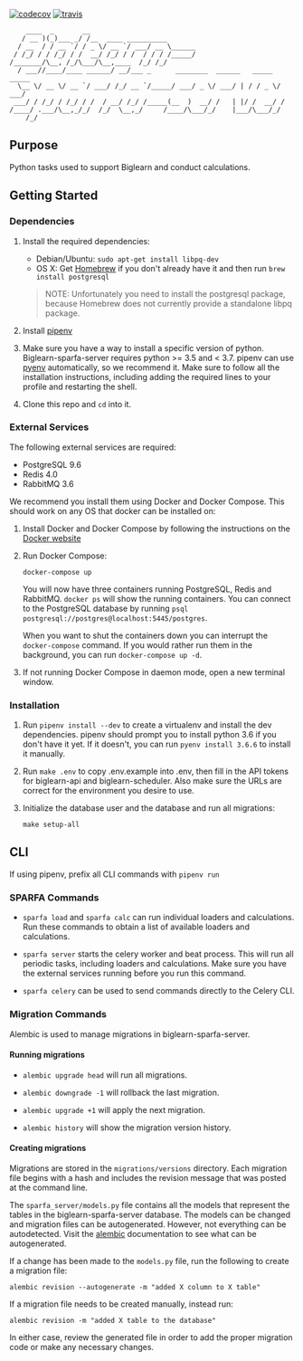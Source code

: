 [![codecov](https://codecov.io/gh/openstax/biglearn-sparfa-server/branch/master/graph/badge.svg)](https://codecov.io/gh/openstax/biglearn-sparfa-server)
[![travis](https://travis-ci.org/openstax/biglearn-sparfa-server.svg?branch=master)](https://travis-ci.org/openstax/biglearn-sparfa-server)

        ____  _       __
       / __ )(_)___ _/ /__  ____ __________
      / __  / / __ `/ / _ \/ __ `/ ___/ __ \______
     / /_/ / / /_/ / /  __/ /_/ / /  / / / /_____/
    /_______/\__, /_/\___/\__,____  /_/ /_/
      / ___//____/____ ______/ __/___ _      ________  ______   _____  _____
      \__ \/ __ \/ __ `/ ___/ /_/ __ `/_____/ ___/ _ \/ ___/ | / / _ \/ ___/
     ___/ / /_/ / /_/ / /  / __/ /_/ /_____(__  )  __/ /   | |/ /  __/ /
    /____/ .___/\__,_/_/  /_/  \__,_/     /____/\___/_/    |___/\___/_/
        /_/

## Purpose

Python tasks used to support Biglearn and conduct calculations.

## Getting Started

### Dependencies

1.  Install the required dependencies:

    - Debian/Ubuntu: `sudo apt-get install libpq-dev`
    - OS X: Get [Homebrew](https://brew.sh/) if you don't already have it
            and then run `brew install postgresql`

    > NOTE: Unfortunately you need to install the postgresql package,
            because Homebrew does not currently provide a standalone libpq package.

2.  Install [pipenv](https://github.com/pypa/pipenv)

3.  Make sure you have a way to install a specific version of python.
    Biglearn-sparfa-server requires python >= 3.5 and < 3.7.
    pipenv can use [pyenv](https://github.com/pyenv/pyenv) automatically, so we recommend it.
    Make sure to follow all the installation instructions,
    including adding the required lines to your profile and restarting the shell.

4.  Clone this repo and `cd` into it.

### External Services

The following external services are required:

- PostgreSQL 9.6
- Redis 4.0
- RabbitMQ 3.6

We recommend you install them using Docker and Docker Compose.
This should work on any OS that docker can be installed on:

1.  Install Docker and Docker Compose by following the instructions on the
    [Docker website](https://docs.docker.com/compose/install/)

2.  Run Docker Compose:

    `docker-compose up`

    You will now have three containers running PostgreSQL, Redis and RabbitMQ.
    `docker ps` will show the running containers.
    You can connect to the PostgreSQL database by running
    `psql postgresql://postgres@localhost:5445/postgres`.

    When you want to shut the containers down you can interrupt the `docker-compose` command.
    If you would rather run them in the background, you can run `docker-compose up -d`.

3.  If not running Docker Compose in daemon mode, open a new terminal window.

### Installation

1.  Run `pipenv install --dev` to create a virtualenv and install the dev dependencies.
    pipenv should prompt you to install python 3.6 if you don't have it yet.
    If it doesn't, you can run `pyenv install 3.6.6` to install it manually.

2.  Run `make .env` to copy .env.example into .env, then fill in
    the API tokens for biglearn-api and biglearn-scheduler.
    Also make sure the URLs are correct for the environment you desire to use.

3.  Initialize the database user and the database and run all migrations:

    `make setup-all`

## CLI

If using pipenv, prefix all CLI commands with `pipenv run`

### SPARFA Commands

- `sparfa load` and `sparfa calc` can run individual loaders and calculations.
  Run these commands to obtain a list of available loaders and calculations.

- `sparfa server` starts the celery worker and beat process.
  This will run all periodic tasks, including loaders and calculations.
  Make sure you have the external services running before you run this command.

- `sparfa celery` can be used to send commands directly to the Celery CLI.

### Migration Commands

Alembic is used to manage migrations in biglearn-sparfa-server.

#### Running migrations

- `alembic upgrade head` will run all migrations.

- `alembic downgrade -1` will rollback the last migration.

- `alembic upgrade +1` will apply the next migration.

- `alembic history` will show the migration version history.

#### Creating migrations

Migrations are stored in the `migrations/versions` directory.
Each migration file begins with a hash and includes the
revision message that was posted at the command line.

The `sparfa_server/models.py` file contains all the models that represent
the tables in the biglearn-sparfa-server database.
The models can be changed and migration files can be autogenerated.
However, not everything can be autodetected.
Visit the
[alembic](http://alembic.zzzcomputing.com/en/latest/autogenerate.html#what-does-autogenerate-detect-and-what-does-it-not-detect)
documentation to see what can be autogenerated.

If a change has been made to the `models.py` file, run the following to create a migration file:

`alembic revision --autogenerate -m "added X column to X table"`

If a migration file needs to be created manually, instead run:

`alembic revision -m "added X table to the database"`

In either case, review the generated file in order to
add the proper migration code or make any necessary changes.
